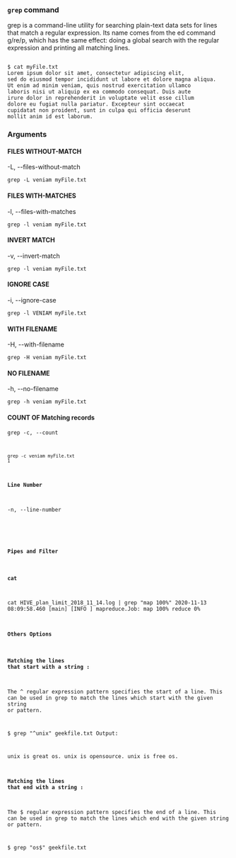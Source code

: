 ### <code>grep</code> command  

grep is a command-line utility for searching plain-text data sets for lines that match a regular expression. Its name comes from the ed command g/re/p, which has the same effect: doing a global search with the regular expression and printing all matching lines.




```shell

$ cat myFile.txt
Lorem ipsum dolor sit amet, consectetur adipiscing elit,
sed do eiusmod tempor incididunt ut labore et dolore magna aliqua.
Ut enim ad minim veniam, quis nostrud exercitation ullamco
laboris nisi ut aliquip ex ea commodo consequat. Duis aute
irure dolor in reprehenderit in voluptate velit esse cillum
dolore eu fugiat nulla pariatur. Excepteur sint occaecat
cupidatat non proident, sunt in culpa qui officia deserunt
mollit anim id est laborum.
```

### Arguments

#### FILES WITHOUT-MATCH
-L, --files-without-match

```shell
grep -L veniam myFile.txt
```

#### FILES WITH-MATCHES
-l, --files-with-matches
```shell
grep -l veniam myFile.txt

```

#### INVERT MATCH
-v, --invert-match
```shell
grep -l veniam myFile.txt

```
#### IGNORE CASE
-i, --ignore-case
```shell
grep -l VENIAM myFile.txt

```
#### WITH FILENAME
-H, --with-filename

```shell
grep -H veniam myFile.txt

```
#### NO FILENAME
-h, --no-filename
```shell
grep -h veniam myFile.txt

```
#### COUNT OF Matching records
<code>grep -c, --count
```shell
grep -c veniam myFile.txt
1
```
#### Line Number
-n, --line-number
```shell
```

#### Pipes and Filter

#### cat
cat HIVE_plan_limit_2018_11_14.log  | grep "map 100%"
2020-11-13 08:09:58.460 [main] [INFO ] mapreduce.Job:  map 100% reduce 0%

#### Others Options


#### Matching the lines that start with a string :
The ^ regular expression pattern specifies the start of a line. This can be used in grep to match the lines which start with the given string or pattern.

$ grep "^unix" geekfile.txt
Output:

unix is great os. unix is opensource. unix is free os.


#### Matching the lines that end with a string :
The $ regular expression pattern specifies the end of a line. This can be used in grep to match the lines which end with the given string or pattern.

$ grep "os$" geekfile.txt

